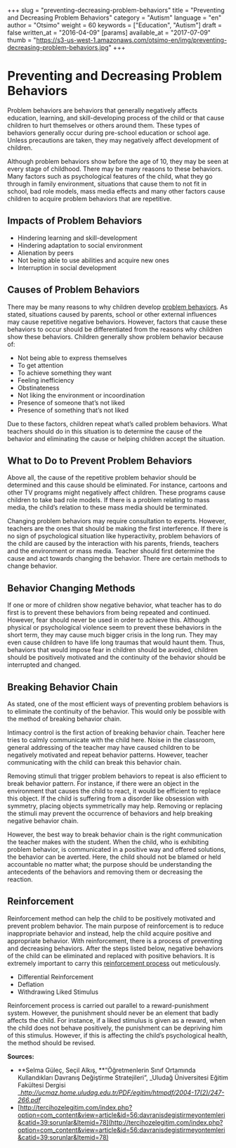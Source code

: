 +++
slug = "preventing-decreasing-problem-behaviors"
title = "Preventing and Decreasing Problem Behaviors"
category = "Autism"
language = "en"
author = "Otsimo"
weight = 60
keywords = ["Education", "Autism"]
draft = false
written_at = "2016-04-09"
[params]
available_at = "2017-07-09"
thumb = "https://s3-us-west-1.amazonaws.com/otsimo-en/img/preventing-decreasing-problem-behaviors.jpg"
+++

# Preventing and Decreasing Problem Behaviors

Problem behaviors are behaviors that generally negatively affects education, learning, and skill-developing process of the child or that cause children to hurt themselves or others around them. These types of behaviors generally occur during pre-school education or school age. Unless precautions are taken, they may negatively affect development of children.

Although problem behaviors show before the age of 10, they may be seen at every stage of childhood. There may be many reasons to these behaviors. Many factors such as psychological features of the child, what they go through in family environment, situations that cause them to not fit in school, bad role models, mass media effects and many other factors cause children to acquire problem behaviors that are repetitive.

## Impacts of Problem Behaviors

  * Hindering learning and skill-development
  * Hindering adaptation to social environment
  * Alienation by peers
  * Not being able to use abilities and acquire new ones
  * Interruption in social development

## Causes of Problem Behaviors

There may be many reasons to why children develop [problem behaviors](/problem-behaviors-causes/). As stated, situations caused by parents, school or other external influences may cause repetitive negative behaviors. However, factors that cause these behaviors to occur should be differentiated from the reasons why children show these behaviors. Children generally show problem behavior because of:

  * Not being able to express themselves
  * To get attention
  * To achieve something they want
  * Feeling inefficiency
  * Obstinateness
  * Not liking the environment or incoordination
  * Presence of someone that’s not liked
  * Presence of something that’s not liked

Due to these factors, children repeat what’s called problem behaviors. What teachers should do in this situation is to determine the cause of the behavior and eliminating the cause or helping children accept the situation.

## What to Do to Prevent Problem Behaviors

Above all, the cause of the repetitive problem behavior should be determined and this cause should be eliminated. For instance, cartoons and other TV programs might negatively affect children. These programs cause children to take bad role models. If there is a problem relating to mass media, the child’s relation to these mass media should be terminated.

Changing problem behaviors may require consultation to experts. However, teachers are the ones that should be making the first interference. If there is no sign of psychological situation like hyperactivity, problem behaviors of the child are caused by the interaction with his parents, friends, teachers and the environment or mass media. Teacher should first determine the cause and act towards changing the behavior. There are certain methods to change behavior.


## Behavior Changing Methods

If one or more of children show negative behavior, what teacher has to do first is to prevent these behaviors from being repeated and continued. However, fear should never be used in order to achieve this. Although physical or psychological violence seem to prevent these behaviors in the short term, they may cause much bigger crisis in the long run. They may even cause children to have life long traumas that would haunt them. Thus, behaviors that would impose fear in children should be avoided, children should be positively motivated and the continuity of the behavior should be interrupted and changed.

## Breaking Behavior Chain

As stated, one of the most efficient ways of preventing problem behaviors is to eliminate the continuity of the behavior. This would only be possible with the method of breaking behavior chain.

Intimacy control is the first action of breaking behavior chain. Teacher here tries to calmly communicate with the child here. Noise in the classroom, general addressing of the teacher may have caused children to be negatively motivated and repeat behavior patterns. However, teacher communicating with the child can break this behavior chain.

Removing stimuli that trigger problem behaviors to repeat is also efficient to break behavior pattern. For instance, if there were an object in the environment that causes the child to react, it would be efficient to replace this object. If the child is suffering from a disorder like obsession with symmetry, placing objects symmetrically may help. Removing or replacing the stimuli may prevent the occurrence of behaviors and help breaking negative behavior chain.

However, the best way to break behavior chain is the right communication the teacher makes with the student. When the child, who is exhibiting problem behavior, is communicated in a positive way and offered solutions, the behavior can be averted. Here, the child should not be blamed or held accountable no matter what; the purpose should be understanding the antecedents of the behaviors and removing them or decreasing the reaction.

## Reinforcement

Reinforcement method can help the child to be positively motivated and prevent problem behavior. The main purpose of reinforcement is to reduce inappropriate behavior and instead, help the child acquire positive and appropriate behavior. With reinforcement, there is a process of preventing and decreasing behaviors. After the steps listed below, negative behaviors of the child can be eliminated and replaced with positive behaviors. It is extremely important to carry this [reinforcement process](/efficient-reinforcement-systems/) out meticulously.

  * Differential Reinforcement
  * Deflation
  * Withdrawing Liked Stimulus

Reinforcement process is carried out parallel to a reward-punishment system. However, the punishment should never be an element that badly affects the child. For instance, if a liked stimulus is given as a reward, when the child does not behave positively, the punishment can be depriving him of this stimulus. However, if this is affecting the child’s psychological health, the method should be revised.

**Sources:**

  * **Selma Güleç, Seçil Alkış, **“Öğretmenlerin Sınıf Ortamında Kullandıkları Davranış Değiştirme Stratejileri”, _Uludağ Üniversitesi Eğitim Fakültesi Dergisi __<http://ucmaz.home.uludag.edu.tr/PDF/egitim/htmpdf/2004-17(2)/247-266.pdf>_
  * [http://tercihozelegitim.com/index.php?option=com_content&view=article&id=56:davranisdegistirmeyontemleri&catid=39:sorunlar&Itemid=78](http://tercihozelegitim.com/index.php?option=com_content&view=article&id=56:davranisdegistirmeyontemleri&catid=39:sorunlar&Itemid=78)
